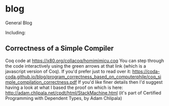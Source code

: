 # blog
General Blog

Including:

## Correctness of a Simple Compiler
Coq code at https://x80.org/collacoq/homimimicu.coq You can step through the code interactively using the green arrows at that link (which is a javascript version of Coq).
If you'd prefer just to read over it: https://coda-coda.github.io/blog/program_correctness_based_on_computerphile/coq_simple_compilation_correctness.pdf
If you'd like finer details then I'd suggest having a look at what I based the proof on which is here: http://adam.chlipala.net/cpdt/html/StackMachine.html (it's part of Certified Programming with Dependent Types, by Adam Chlipala)
